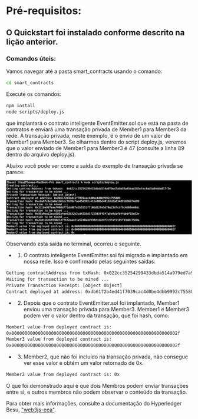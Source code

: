 # Pré-requisitos:

## O Quickstart foi instalado conforme descrito na lição anterior.

### Comandos úteis:

Vamos navegar até a pasta smart_contracts usando o comando:

```bash
cd smart_contracts
```

Execute os comandos:

```bash 
npm install
node scripts/deploy.js
```

que implantará o contrato inteligente EventEmitter.sol que está na pasta de contratos e enviará uma transação privada de Member1 para Member3 da rede. A transação privada, neste exemplo, é o envio de um valor de Member1 para Member3. Se olharmos dentro do script deploy.js, veremos que o valor enviado de Member1 para Member3 é 47 (consulte a linha 89 dentro do arquivo deploy.js).

Abaixo você pode ver como a saída do exemplo de transação privada se parece:

![TX Example](./tx_example.png)


Observando esta saída no terminal, ocorreu o seguinte.

- 1. O contrato inteligente EventEmitter.sol foi migrado e implantado em nossa rede. Isso é confirmado pelas seguintes saídas:

```bash 
Getting contractAddress from txHash: 0x022cc35254299433dbda514a979ed7a9a93a45ead383efec4ad5a84e8a817f3e
Waiting for transaction to be mined ...
Private Transaction Receipt: [object Object]
Contract deployed at address: 0xdb6172b4ed41f7039cac4d0be4dbb9992c755809
```

- 2. Depois que o contrato EventEmitter.sol foi implantado, Member1 enviou uma transação privada para Member3. Member1 e Member3 podem ver o valor dentro da transação, que foi hash, como:

```bash 
Member1 value from deployed contract is:
0x000000000000000000000000000000000000000000000000000000000000002f
Member3 value from deployed contract is:
0x000000000000000000000000000000000000000000000000000000000000002f
```

- 3. Member2, que não foi incluído na transação privada, não consegue ver esse valor e obtém um valor retornado de 0x.

```bash
Member2 value from deployed contract is: 0x
```

O que foi demonstrado aqui é que dois Membros podem enviar transações entre si, e outros membros não podem observar o conteúdo da transação.

Para obter mais informações, consulte a documentação do Hyperledger Besu, ["web3js-eea"](https://besu.hyperledger.org/en/1.4.3/Reference/web3js-eea-Methods/).